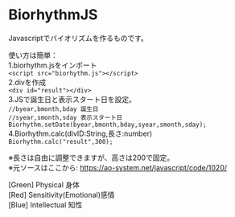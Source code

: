 # BiorhythmJS
Javascriptでバイオリズムを作るものです。

使い方は簡単：  
1.biorhythm.jsをインポート  
    `<script src="biorhythm.js"></script>`  
2.divを作成  
    `<div id="result"></div>`  
3.JSで誕生日と表示スタート日を設定。  
    `//byear,bmonth,bday 誕生日`  
    `//syear,smonth,sday 表示スタート日`  
    `Biorhythm.setDate(byear,bmonth,bday,syear,smonth,sday);`  
4.Biorhythm.calc(divID:String,長さ:number)  
    `Biorhythm.calc("result",300);`  


※長さは自由に調整できますが、高さは200で固定。  
※元ソースはここから: https://ao-system.net/javascript/code/1020/  


[Green] Physical 身体  
[Red] Sensitivity(Emotional)感情  
[Blue] Intellectual 知性  

